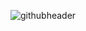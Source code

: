 ![githubheader](https://user-images.githubusercontent.com/111644138/185751599-d2df3869-4464-4f5e-9aca-766a9a497a79.png)

<!---
- 👋 Hi, I’m @randoresearch
- 👀 I’m interested in infosec, microcontrollers, and python
- 🌱 I’m currently learning ...
- 💞️ I’m looking to collaborate on ...
- 📫 How to reach me ...
- ✨ special
--->
